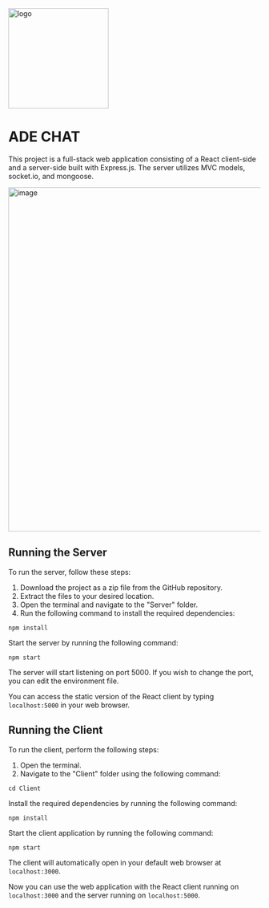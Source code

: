 
<img src="https://github.com/adital2512/advanced2-ex-1B/assets/118116425/8b59aaa1-f524-44ab-b0b3-de2a6fc44680" alt="logo" width="200" height="200">
<h1> ADE CHAT</h1>

<p>This project is a full-stack web application consisting of a React client-side and a server-side built with Express.js. The server utilizes MVC models, socket.io, and mongoose.</p>
<img width="686" alt="image" src="https://github.com/DanielSInger1/Ass2/assets/118116425/76dc301d-5309-48c3-97b8-69721b80715a">



<h2>Running the Server</h2>

<p>To run the server, follow these steps:</p>

<ol>
  <li>Download the project as a zip file from the GitHub repository.</li>
  <li>Extract the files to your desired location.</li>
  <li>Open the terminal and navigate to the "Server" folder.</li>
  <li>Run the following command to install the required dependencies:</li>
</ol>

<pre>
<code>npm install</code>
</pre>

<p>Start the server by running the following command:</p>

<pre>
<code>npm start</code>
</pre>

<p>The server will start listening on port 5000. If you wish to change the port, you can edit the environment file.</p>

<p>You can access the static version of the React client by typing <code>localhost:5000</code> in your web browser.</p>

<h2>Running the Client</h2>

<p>To run the client, perform the following steps:</p>

<ol>
  <li>Open the terminal.</li>
  <li>Navigate to the "Client" folder using the following command:</li>
</ol>

<pre>
<code>cd Client</code>
</pre>

<p>Install the required dependencies by running the following command:</p>

<pre>
<code>npm install</code>
</pre>

<p>Start the client application by running the following command:</p>

<pre>
<code>npm start</code>
</pre>

<p>The client will automatically open in your default web browser at <code>localhost:3000</code>.</p>

<p>Now you can use the web application with the React client running on <code>localhost:3000</code> and the server running on <code>localhost:5000</code>.</p>




